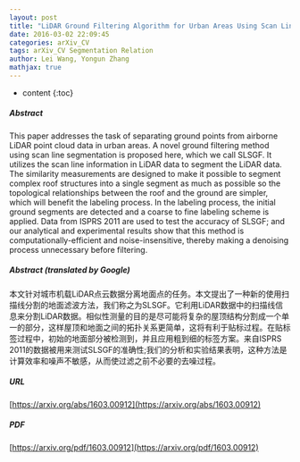 ```yaml
---
layout: post
title: "LiDAR Ground Filtering Algorithm for Urban Areas Using Scan Line Based Segmentation"
date: 2016-03-02 22:09:45
categories: arXiv_CV
tags: arXiv_CV Segmentation Relation
author: Lei Wang, Yongun Zhang
mathjax: true
---
```


* content
{:toc}

##### Abstract
This paper addresses the task of separating ground points from airborne LiDAR point cloud data in urban areas. A novel ground filtering method using scan line segmentation is proposed here, which we call SLSGF. It utilizes the scan line information in LiDAR data to segment the LiDAR data. The similarity measurements are designed to make it possible to segment complex roof structures into a single segment as much as possible so the topological relationships between the roof and the ground are simpler, which will benefit the labeling process. In the labeling process, the initial ground segments are detected and a coarse to fine labeling scheme is applied. Data from ISPRS 2011 are used to test the accuracy of SLSGF; and our analytical and experimental results show that this method is computationally-efficient and noise-insensitive, thereby making a denoising process unnecessary before filtering.

##### Abstract (translated by Google)
本文针对城市机载LiDAR点云数据分离地面点的任务。本文提出了一种新的使用扫描线分割的地面滤波方法，我们称之为SLSGF。它利用LiDAR数据中的扫描线信息来分割LiDAR数据。相似性测量的目的是尽可能将复杂的屋顶结构分割成一个单一的部分，这样屋顶和地面之间的拓扑关系更简单，这将有利于贴标过程。在贴标签过程中，初始的地面部分被检测到，并且应用粗到细的标签方案。来自ISPRS 2011的数据被用来测试SLSGF的准确性;我们的分析和实验结果表明，这种方法是计算效率和噪声不敏感，从而使过滤之前不必要的去噪过程。

##### URL
[https://arxiv.org/abs/1603.00912](https://arxiv.org/abs/1603.00912)

##### PDF
[https://arxiv.org/pdf/1603.00912](https://arxiv.org/pdf/1603.00912)

